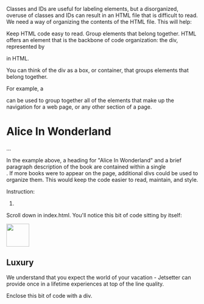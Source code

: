 Classes and IDs are useful for labeling elements, but a disorganized, overuse of classes and IDs can result in an HTML file that is difficult to read. We need a way of organizing the contents of the HTML file. This will help:

Keep HTML code easy to read.
Group elements that belong together.
HTML offers an element that is the backbone of code organization: the div, represented by <div> in HTML.

You can think of the div as a box, or container, that groups elements that belong together.

For example, a <div> can be used to group together all of the elements that make up the navigation for a web page, or any other section of a page.

<div>
  <h1>Alice In Wonderland</h1>
  <p> ... </p>
</div>
In the example above, a heading for "Alice In Wonderland" and a brief paragraph description of the book are contained within a single <div>. If more books were to appear on the page, additional divs could be used to organize them. This would keep the code easier to read, maintain, and style.

Instruction:

1.
Scroll down in index.html. You'll notice this bit of code sitting by itself:

<img src="https://s3.amazonaws.com/codecademy-content/courses/web-101/unit-5/htmlcss1-img_diamond.png" width="60px">
<h2>Luxury</h2>
<p>We understand that you expect the world of your vacation - Jetsetter can provide once in a lifetime experiences at top of the line quality.</p>
Enclose this bit of code with a div.
